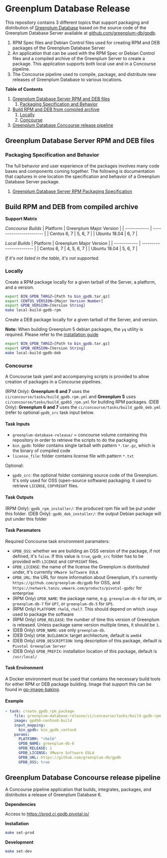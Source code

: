 # Greenplum Database Release

This repository contains 3 different topics that support packaging and distribution of [Greenplum Database](https://greenplum.org) based on the source code of the Greenplum Database Server available at [github.com/greenplum-db/gpdb](https://github.com/greenplum-db/gpdb).

1. RPM Spec files and Debian Control files used for creating RPM and DEB packages of the Greenplum Database Server
2. An application that can be used with the RPM Spec or Debian Control files and a compiled archive of the Greenplum Server to create a package. This application supports both local use and in a Concourse pipeline.
3. The Concourse pipeline used to compile, package, and distribute new releases of Greenplum Database to various locations.

**Table of Contents**

1. [Greenplum Database Server RPM and DEB files](#greenplum-database-server-rpm-and-deb-files)
   1. [Packaging Specification and Behavior](#packaging-specification-and-behavior)
2. [Build RPM and DEB from compiled archive](#build-rpm-and-deb-from-compiled-archive)
   1. [Locally](#locally)
   2. [Concourse](#concourse)
3. [Greenplum Database Concourse release pipeline](#greenplum-database-concourse-release-pipeline)

## Greenplum Database Server RPM and DEB files

### Packaging Specification and Behavior

The full behavior and user experience of the packages involves many code bases and components coming together. The following is documentation that captures in one location the specification and behavior of a Greenplum Database Server package.

1. [Greenplum Database Server RPM Packaging Specification](Greenplum-Database-Server-RPM-Packaging-Specification.md)

## Build RPM and DEB from compiled archive

**Support Matrix**

_Concourse Builds_
| Platform     | Greenplum Major Version |
| ------------ | ----------------------- |
| Centos 6, 7  | 5, 6, 7                 |
| Ubuntu 18.04 | 6, 7                    |

_Local Builds_
| Platform     | Greenplum Major Version |
| ------------ | ----------------------- |
| Centos 6, 7  | 4, 5, 6, 7              |
| Ubuntu 18.04 | 5, 6, 7                 |

_If it's not listed in the table, it's not supported._

### Locally

Create a RPM package locally for a given tarball of the Server, a platform, and a version.

```bash
export BIN_GPDB_TARGZ=[Path to bin_gpdb.tar.gz]
export CENTOS_VERSION=[Major Version Number]
export GPDB_VERSION=[Version String]
make local-build-gpdb-rpm
```

Create a DEB package locally for a given tarball of the Server, and version.

**Note:** When building Greenplum 5 debian packages, the `yq` utility is required. Please refer to the [installation guide](https://github.com/mikefarah/yq#install)

```bash
export BIN_GPDB_TARGZ=[Path to bin_gpdb.tar.gz]
export GPDB_VERSION=[Version String]
make local-build-gpdb-deb
```

### Concourse

A Concourse task yaml and accompanying scripts is provided to allow creation of packages in a Concourse pipelines.

(RPM Only): **Greenplum 6 and 7** uses the `ci/concourse/tasks/build_gpdb.rpm.yml` and **Greenplum 5** uses `ci/concourse/tasks/build_gpdb5_rpm.yml` for building RPM packages.
(DEB Only): **Greenplum 6 and 7** uses the `ci/concourse/tasks/build_gpdb_deb.yml` (refer to optional `gpdb_src` task input below.

#### Task Inputs

- `greenplum-database-release/` = concourse volume containing this repository in order to retrieve the scripts to do the packaging
- `bin_gpdb`: folder contains single tarball with pattern `*.tar.gz`, which is the binary of compiled code
- `license_file`: folder contains license file with pattern `*.txt`

Optional:
- `gpdb_src`: the optional folder containing source code of the Greenplum. It's only used for OSS (open-source software) packaging. It used to retrieve `LICENSE`, `COPYRIGHT` files.

#### Task Outputs

(RPM Only): `gpdb_rpm_installer/`: the produced rpm file will be put under this folder.
(DEB Only): `gpdb_deb_installer/`: the output Debian package will put under this folder

#### Task Paramaters

Required Concourse task environment paramaters:

- `GPDB_OSS`: whether we are building an OSS version of the package, if not defined, it's `false`. If this value is `true`, `gpdb_src` folder has to be provided with `LICENSE` and `COPYRIGHT` files.
- `GPDB_LICENSE`: the name of the license the Greenplum is distributed under, it's currently `VMware Software EULA`
- `GPDB_URL`: the URL for more information about Greenplum, it's currently `https://github.com/greenplum-db/gpdb` for OSS, and `https://network.tanzu.vmware.com/products/pivotal-gpdb/` for enterprise
- (RPM Only) `GPDB_NAME`: the package name, e.g. `greenplum-db-6` for `GP6`, or `greenplum-db-7` for `GP7`, or `greenplum-db-5` for `GP5`.
- (RPM Only) `PLATFORM`: `rhel6`, `rhel7`. This should depend on which `image` used to package the software
- (RPM Only) `GPDB_RELEASE`: the number of time this version of Greenplum is released. Unless package same version multiple times, it should be `1`.
- (DEB Only) `GPDB_NAME`: use only `greenplum-db`.
- (DEB Only) `GPDB_BUILDARCH`: target architecture, default is `amd64`
- (DEB Only) `GPDB_DESCRIPTION`: long description of this package, default is `Pivotal Greenplum Server`
- (DEB Only) `GPDB_PREFIX`: installation location of this package, default is `/usr/local/`

#### Task Environment

A Docker environment must be used that contains the necessary build tools for either RPM or DEB package building. Image that support this can be found in [gp-image-baking](https://github.com/pivotal/gp-image-baking).

#### Example

```yaml
- task: create_gpdb_rpm_package
    file: greenplum-database-release/ci/concourse/tasks/build-gpdb-rpm.yml
    image: gpdb6-centos6-build
    input_mapping:
      bin_gpdb: bin_gpdb_centos6
    params:
      PLATFORM: "rhel6"
      GPDB_NAME: greenplum-db-6
      GPDB_RELEASE: 1
      GPDB_LICENSE: VMware Software EULA
      GPDB_URL: https://github.com/greenplum-db/gpdb
      GPDB_OSS: true
```

## Greenplum Database Concourse release pipeline

A Concourse pipeline application that builds, integrates, packages, and distributes a release of Greenplum Database 6.

**Dependencies**

Access to <https://prod.ci.gpdb.pivotal.io/>

**Installation**

```bash
make set-prod
```

**Development**

```bash
make set-dev
```

